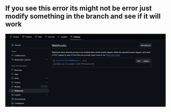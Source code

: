 
## If you see this error its might not be error just modify something in the branch and see if it will work

![alt text](./webhook-error.png)